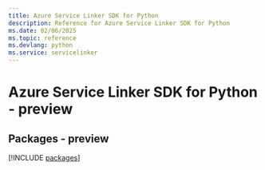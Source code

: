 ```yaml
---
title: Azure Service Linker SDK for Python
description: Reference for Azure Service Linker SDK for Python
ms.date: 02/06/2025
ms.topic: reference
ms.devlang: python
ms.service: servicelinker
---
```

# Azure Service Linker SDK for Python - preview
## Packages - preview
[!INCLUDE [packages](service-linker-index.md)]